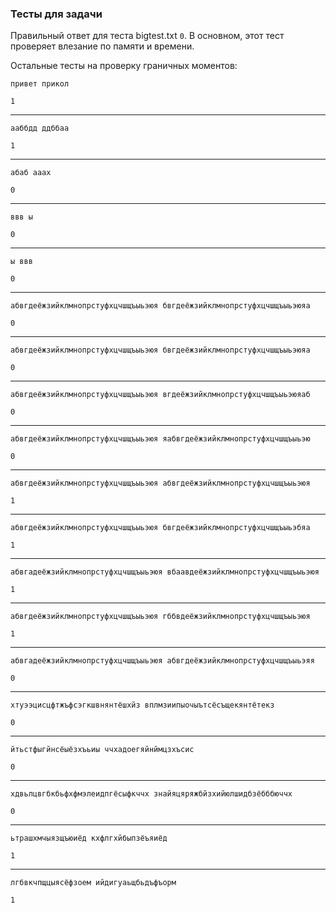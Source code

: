 ### Тесты для задачи

Правильный ответ для теста bigtest.txt `0`. В основном, этот тест проверяет влезание по памяти и времени. 

Остальные тесты на проверку граничных моментов:

`привет прикол`

`1`

---

`ааббдд ддббаа`

`1`

---

`абаб ааах`

`0`

---

`ввв ы`

`0`

---

`ы ввв`

`0`

---

`абвгдеёжзийклмнопрстуфхцчшщъыьэюя бвгдеёжзийклмнопрстуфхцчшщъыьэюяа`

`0`

---

`абвгдеёжзийклмнопрстуфхцчшщъыьэюя бвгдеёжзийклмнопрстуфхцчшщъыьэюяа`

`0`

---

`абвгдеёжзийклмнопрстуфхцчшщъыьэюя вгдеёжзийклмнопрстуфхцчшщъыьэюяаб`

`0`

---

`абвгдеёжзийклмнопрстуфхцчшщъыьэюя яабвгдеёжзийклмнопрстуфхцчшщъыьэю`

`0`

---

`абвгдеёжзийклмнопрстуфхцчшщъыьэюя абвгдеёжзийклмнопрстуфхцчшщъыьэюя`

`1`

---

`абвгдеёжзийклмнопрстуфхцчшщъыьэюя бвгдеёжзийклмнопрстуфхцчшщъыьэбяа`

`1`

---

`абвгадеёжзийклмнопрстуфхцчшщъыьэюя вбаавдеёжзийклмнопрстуфхцчшщъыьэюя`

`1`

---

`абвгдеёжзийклмнопрстуфхцчшщъыьэюя гббвдеёжзийклмнопрстуфхцчшщъыьэюя`

`1`

---

`абвгадеёжзийклмнопрстуфхцчшщъыьэюя абвгдеёжзийклмнопрстуфхцчшщъыьэяя`

`0`

---

`хтуээцисцфтжъфсэгкшвнянтёшхйз вплмзиипыочыътсёсъщекянтётекз`

`0`

---

`йтьстфыгйнсёыёзхъьиы ччхадоегяйнймцзхъсис`

`0`

---

`хдвьлцвгбкбьфхфмэлеидпгёсыфкччх знайяцяряжбйзхийюлшидбзёбббюччх`

`0`

---

`ьтрашхмчыязщъюиёд кхфлгхйбыпзёъяиёд`

`1`

---

`лгбвкчпщцыясёфзоем ийдигуаьщбьдъфъорм`

`1`



